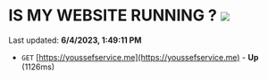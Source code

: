# IS MY WEBSITE RUNNING ? [![](https://img.shields.io/static/v1?label=Sponsor&message=%E2%9D%A4&logo=GitHub&color=%23fe8e86)](https://github.com/sponsors/<username>)

Last updated: **6/4/2023, 1:49:11 PM**

- `GET` [https://youssefservice.me](https://youssefservice.me) - **Up** (1126ms)
